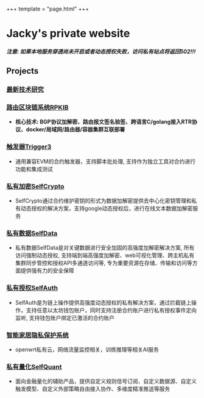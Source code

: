 +++
template = "page.html"
+++


# Jacky's private website

##### 注意: 如果本地服务穿透尚未开启或者动态授权失败，访问私有站点将返回502!!! 

## Projects

### [最新技术研究][1]

### [路由区块链系统RPKIB][7]

- **核心技术: BGP协议加解密、路由报文签名验签、跨语言C/golang接入RTR协议、docker/局域网/路由器/容器集群互联部署**

### [触发器Trigger3][2]

- 通用兼容EVM的合约触发器，支持脚本批处理, 支持作为独立工具对合约进行功能和集成测试

### [私有加密SelfCrypto][3]

- SelfCrypto通过合约维护密钥的形式为数据加解密提供去中心化密钥管理和私有动态授权的解决方案，支持google动态授权后，进行在线文本数据加解密服务

### [私有数据SelfData][4]

- 私有数据SelfData是对关键数据进行安全加固的高强度加解密解决方案, 所有访问强制动态授权, 支持端到端高强度加解密、web可视化管理、跨主机私有集群同步管控和授权API多通道访问等, 专为重要资源在存储、传输和访问等方面提供强有力的安全保障

### [私有授权SelfAuth][5]

- SelfAuth是为链上操作提供高强度动态授权的私有解决方案，通过拦截链上操作，支持任意以太坊钱包账户，同时支持注册合约账户进行私有授权事件定向监听, 支持钱包账户绑定已激活的合约账户

### [智能家居隐私保护系统][6]

- openwrt私有云，网络流量监控相关，训练推理等相关AI服务

### [私有量化SelfQuant][8]

- 面向金融量化的辅助产品，提供自定义规则信号订阅、自定义数据源、自定义触发模型、自定义外部策略自由接入协作、多维度精准推送等服务

[1]: https://self.refitor.com
[2]: https://self.refitor.com/projects/trigger3.html
[3]: https://self.refitor.com/projects/selfCrypto.html
[4]: https://self.refitor.com/projects/selfdata.html
[5]: https://self.refitor.com/projects/selfAuth.html
[6]: https://self.refitor.com/projects/gd-2.html
[7]: https://self.refitor.com/projects/gd-1.html
[8]: https://self.refitor.com/projects/selfquant.html
